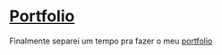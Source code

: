 # [Portfolio](https://arthurcn96.github.io/)

Finalmente separei um tempo pra fazer o meu [portfolio](https://arthurcn96.github.io/)

